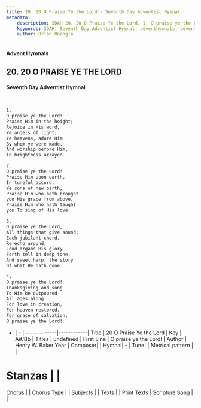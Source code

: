 ```yaml
---
title: 20. 20 O Praise Ye the Lord - Seventh Day Adventist Hymnal
metadata:
    description: SDAH 20. 20 O Praise Ye the Lord. 1. O praise ye the Lord! Praise Him in the height; Rejoice in His word, Ye angels of light; Ye heavens, adore Him By whom ye were made, And worship before Him, In brightness arrayed.
    keywords: SDAH, Seventh Day Adventist Hymnal, adventhymnals, advent hymnals, 20 O Praise Ye the Lord, O praise ye the Lord! 
    author: Brian Onang'o
---
```


#### Advent Hymnals
## 20. 20 O PRAISE YE THE LORD
#### Seventh Day Adventist Hymnal

```txt


1.
O praise ye the Lord!
Praise Him in the height;
Rejoice in His word,
Ye angels of light;
Ye heavens, adore Him
By whom ye were made,
And worship before Him,
In brightness arrayed.

2.
O praise ye the Lord!
Praise Him upon earth,
In tuneful accord:
Ye sons of new birth;
Praise Him who hath brought
you His grace from above,
Praise Him who hath taught
you To sing of His love.

3.
O praise ye the Lord,
All things that give sound;
Each jubilant chord,
Re-echo around;
Loud organs His glory
Forth tell in deep tone,
And sweet harp, the story
Of what He hath done.

4.
O praise ye the Lord!
Thanksgiving and song
To Him be outpoured
All ages along:
For love in creation,
For heaven restored.
For grace of salvation,
O praise ye the Lord!


```

- |   -  |
-------------|------------|
Title | 20 O Praise Ye the Lord |
Key | A#/Bb |
Titles | undefined |
First Line | O praise ye the Lord! |
Author | Henry W. Baker
Year | 
Composer|  |
Hymnal|  - |
Tune|  |
Metrical pattern | |
# Stanzas |  |
Chorus |  |
Chorus Type |  |
Subjects |  |
Texts |  |
Print Texts | 
Scripture Song |  |
  
